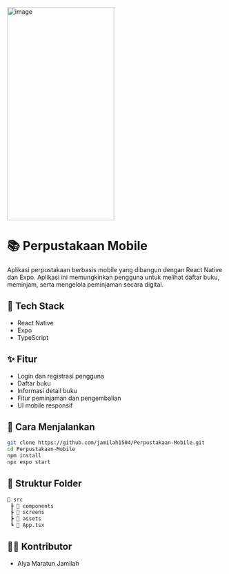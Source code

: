 <img width="248" height="494" alt="image" src="https://github.com/user-attachments/assets/fd283960-8fd5-442c-bf53-24df1a1f21a4" />


# 📚 Perpustakaan Mobile

Aplikasi perpustakaan berbasis mobile yang dibangun dengan React Native dan Expo. Aplikasi ini memungkinkan pengguna untuk melihat daftar buku, meminjam, serta mengelola peminjaman secara digital.

## 🔧 Tech Stack

- React Native
- Expo
- TypeScript

## ✨ Fitur

- Login dan registrasi pengguna
- Daftar buku
- Informasi detail buku
- Fitur peminjaman dan pengembalian
- UI mobile responsif

## 🚀 Cara Menjalankan

```bash
git clone https://github.com/jamilah1504/Perpustakaan-Mobile.git
cd Perpustakaan-Mobile
npm install
npx expo start
```

## 📂 Struktur Folder

```txt
📁 src
 ┣ 📁 components
 ┣ 📁 screens
 ┣ 📁 assets
 ┗ 📜 App.tsx
```

## 🙋‍♀️ Kontributor

- Alya Maratun Jamilah
